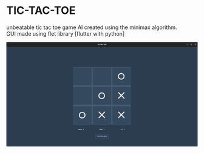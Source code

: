 # TIC-TAC-TOE
unbeatable tic tac toe game AI  created using the minimax algorithm. </br>
GUI made using flet library [flutter with python]

<img src="updated_img.png" />
